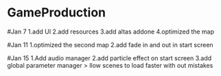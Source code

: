 # GameProduction

#Jan 7
1.add UI
2.add resources
3.add altas addone
4.optimized the map


#Jan 11
1.optimized the second map
2.add fade in and out in start screen

#Jan 15
1.Add audio manager
2.add particle effect on start screen
3.add global parameter manager > llow scenes to load faster with out mistakes
